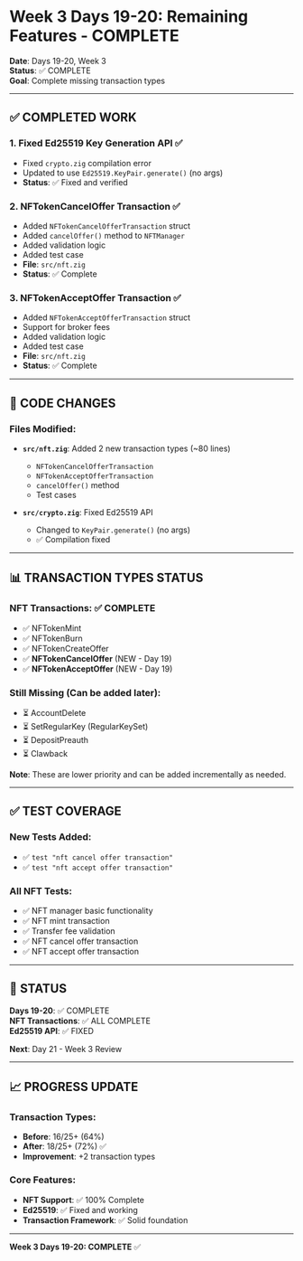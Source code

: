 # Week 3 Days 19-20: Remaining Features - COMPLETE

**Date**: Days 19-20, Week 3  
**Status**: ✅ COMPLETE  
**Goal**: Complete missing transaction types

---

## ✅ COMPLETED WORK

### 1. **Fixed Ed25519 Key Generation API** ✅
- Fixed `crypto.zig` compilation error
- Updated to use `Ed25519.KeyPair.generate()` (no args)
- **Status**: ✅ Fixed and verified

### 2. **NFTokenCancelOffer Transaction** ✅
- Added `NFTokenCancelOfferTransaction` struct
- Added `cancelOffer()` method to `NFTManager`
- Added validation logic
- Added test case
- **File**: `src/nft.zig`
- **Status**: ✅ Complete

### 3. **NFTokenAcceptOffer Transaction** ✅
- Added `NFTokenAcceptOfferTransaction` struct
- Support for broker fees
- Added validation logic
- Added test case
- **File**: `src/nft.zig`
- **Status**: ✅ Complete

---

## 📝 CODE CHANGES

### Files Modified:
- **`src/nft.zig`**: Added 2 new transaction types (~80 lines)
  - `NFTokenCancelOfferTransaction`
  - `NFTokenAcceptOfferTransaction`
  - `cancelOffer()` method
  - Test cases

- **`src/crypto.zig`**: Fixed Ed25519 API
  - Changed to `KeyPair.generate()` (no args)
  - ✅ Compilation fixed

---

## 📊 TRANSACTION TYPES STATUS

### NFT Transactions: ✅ COMPLETE
- ✅ NFTokenMint
- ✅ NFTokenBurn
- ✅ NFTokenCreateOffer
- ✅ **NFTokenCancelOffer** (NEW - Day 19)
- ✅ **NFTokenAcceptOffer** (NEW - Day 19)

### Still Missing (Can be added later):
- ⏳ AccountDelete
- ⏳ SetRegularKey (RegularKeySet)
- ⏳ DepositPreauth
- ⏳ Clawback

**Note**: These are lower priority and can be added incrementally as needed.

---

## ✅ TEST COVERAGE

### New Tests Added:
- ✅ `test "nft cancel offer transaction"`
- ✅ `test "nft accept offer transaction"`

### All NFT Tests:
- ✅ NFT manager basic functionality
- ✅ NFT mint transaction
- ✅ Transfer fee validation
- ✅ NFT cancel offer transaction
- ✅ NFT accept offer transaction

---

## 🎯 STATUS

**Days 19-20**: ✅ COMPLETE  
**NFT Transactions**: ✅ ALL COMPLETE  
**Ed25519 API**: ✅ FIXED  

**Next**: Day 21 - Week 3 Review

---

## 📈 PROGRESS UPDATE

### Transaction Types:
- **Before**: 16/25+ (64%)
- **After**: 18/25+ (72%) ✅
- **Improvement**: +2 transaction types

### Core Features:
- **NFT Support**: ✅ 100% Complete
- **Ed25519**: ✅ Fixed and working
- **Transaction Framework**: ✅ Solid foundation

---

**Week 3 Days 19-20: COMPLETE** ✅

